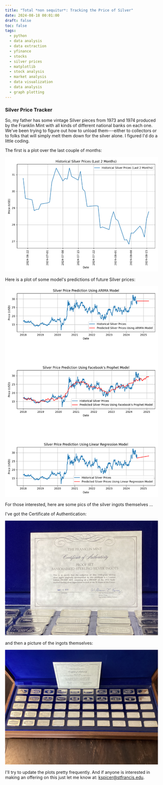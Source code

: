 ```yaml
---
title: "Total *non sequitur*: Tracking the Price of Silver"
date: 2024-08-18 00:01:00
draft: false
toc: false
tags:
  - python
  - data analysis
  - data extraction
  - yfinance
  - stocks
  - silver prices
  - matplotlib
  - stock analysis
  - market analysis
  - data visualization
  - data analysis
  - graph plotting
---
```


### Silver Price Tracker

So, my father has some vintage Silver pieces from 1973 and 1974 produced by the Franklin Mint with all kinds of different national banks on each one.  We've been trying to figure out how to unload them---either to collectors or to folks that will simply melt them down for the silver alone.  I figured I'd do a little coding.  

The first is a plot over the last couple of months:

![silver_price_last_couple_of_months](/images/imgforblogposts/post_35/last_couple_of_months_plot.png)

Here is a plot of some model's predictions of future Silver prices:

![silver_price_prediction_models](/images/imgforblogposts/post_35/all_models_silver_prices.png)

For those interested, here are some pics of the silver ingots themselves ...

I've got the Certificate of Authentication:

![authenticity](/images/imgforblogposts/post_35/IMG_0016.jpeg)

and then a picture of the ingots themselves:

![ingots](/images/imgforblogposts/post_35/IMG_0017.jpeg)

I'll try to update the plots pretty frequently. And if anyone is interested in making an offering on this just let me know at: [kspicer@stfrancis.edu](mailto:kspicer@stfrancis.edu).